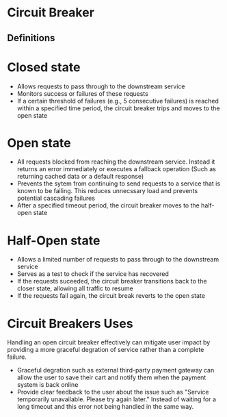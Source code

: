 # Circuit Breaker 


## Definitions

# Closed state
- Allows requests to pass through to the downstream service
- Monitors success or failures of these requests
- If a certain threshold of failures (e.g., 5 consecutive failures) is reached within a specified time period, the circuit breaker trips and moves to the open state

# Open state
- All requests blocked from reaching the downstream service. Instead it returns an error immediately or executes a fallback operation (Such as returning cached data or a default response)
- Prevents the sytem from continuing to send requests to a service that is known to be failing. This reduces unnecssary load and prevents potential cascading failures
- After a specified timeout period, the circuit breaker moves to the half-open state

# Half-Open state
- Allows a limited number of requests to pass through to the downstream service
- Serves as a test to check if the service has recovered
- If the requests suceeded, the circuit breaker transitions back to the closer state, allowing all traffic to resume
- If the requests fail again, the circuit break reverts to the open state

# Circuit Breakers Uses
Handling an open circuit breaker effectively can mitigate user impact by providing a more graceful degration of service rather than a complete failure.
 - Graceful degration such as external third-party payment gateway can allow the user to save their cart and notify them when the payment system is back online
 - Provide clear feedback to the user about the issue such as "Service temporarily unavailable. Please try again later." Instead of waiting for a long timeout and this error not being handled in the same way.
